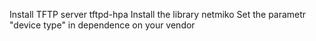 Install TFTP server tftpd-hpa
Install the library netmiko
Set the parametr "device type" in dependence on your vendor
